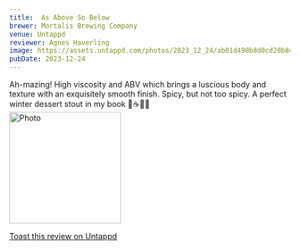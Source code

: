 ```yaml
---
title:  As Above So Below
brewer: Mortalis Brewing Company
venue: Untappd
reviewer: Agnes Haverling
image: https://assets.untappd.com/photos/2023_12_24/ab01d490b8d0cd20b84841f26e2401a9_200x200.jpg
pubDate: 2023-12-24
---
```


Ah&#45;mazing! High viscosity and ABV which brings a luscious body and texture with an exquisitely smooth finish. Spicy, but not too spicy. A perfect winter dessert stout in my book 🥃☕️🖤🍫
						  <br />
						  <img height="200" width="200" src="https://assets.untappd.com/photos/2023_12_24/ab01d490b8d0cd20b84841f26e2401a9_200x200.jpg" alt="Photo">         
						
[Toast this review on Untappd](https://untappd.com/user/&#45;Spacebacon&#45;/checkin/1342418792)
